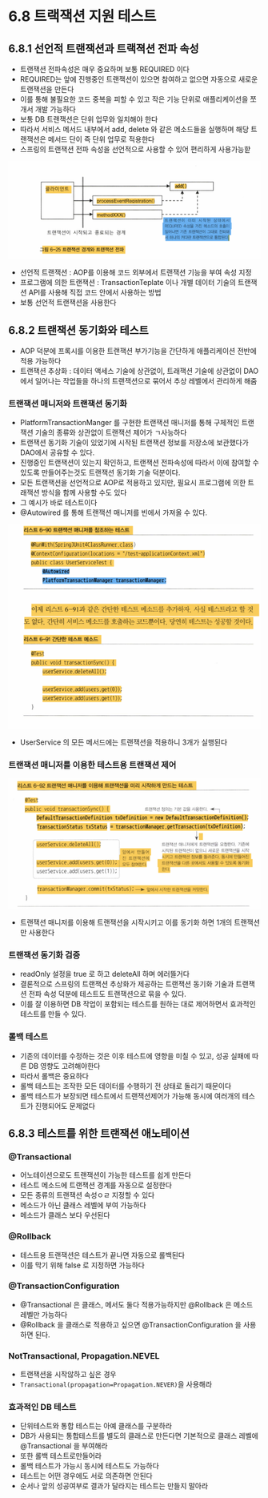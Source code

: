 # 6.8 트랙잭션 지원 테스트
## 6.8.1 선언적 트랜잭션과 트랙젹션 전파 속성
- 트랜잭션 전파속성은 매우 중요하며 보통 REQUIRED 이다
- REQUIRED는 앞에 진행중인 트랜잭션이 있으면 참여하고 없으면 자동으로 새로운 트랜잭션을 만든다
- 이를 통해 불필요한 코드 중복을 피할 수 있고 작은 기능 단위로 애플리케이션을 쪼개서 개발 가능하다
- 보통 DB 트랜잭션은 단위 업무와 일치해야 한다
- 따라서 서비스 메서드 내부에서 add, delete 와 같은 메소드들을 실행하며 해당 트랜잭션은 메서드 단이 즉 단위 업무로 적용한다
- 스프링의 트랜잭션 전파 속성을 선언적으로 사용할 수 있어 편리하게 사용가능핟

![img.png](img.png)

- 선언적 트랜잭션 : AOP를 이용해 코드 외부에서 트랜잭션 기능을 부여 속성 지정
- 프로그램에 의한 트랜잭션 : TransactionTeplate 이나 개별 데이터 기술의 트랜잭션 API를 사용해 직접 코드 안에서 사용하는 방법
- 보통 선언적 트랜잭션을 사용한다

## 6.8.2 트랜잭션 동기화와 테스트
- AOP 덕분에 프록시를 이용한 트랜잭션 부가기능을 간단하게 애플리케이션 전반에 적용 가능하다
- 트랜잭션 추상화 : 데이터 액세스 기술에 상관없이, 트래잭션 기술에 상관없이 DAO에서 일어나는 작업들을 하나의 트랜잭션으로 묶어서 추상 레벨에서 관리하게 해줌

### 트랜잭션 매니저와 트랜잭션 동기화
- PlatformTransactionManger 를 구현한 트랜잭션 매니저를 통해 구체적인 트랜잭션 기술의 종류와 상관없이 트랜잭션 제어가 ㄱ사능하다
- 트랜잭션 동기화 기술이 있었기에 시작된 트랜잭션 정보를 저장소에 보관했다가 DAO에서 공유할 수 있다.
- 진행중인 트랜잭션이 있는지 확인하고, 트랜잭션 전파속성에 따라서 이에 참여할 수 있도록 만들어주는것도 트랜잭션 동기화 기술 덕분이다.
- 모든 트랜잭션을 선언적으로 AOP로 적용하고 있지만, 필요시 프로그램에 의한 트래잭션 방식을 함께 사용할 수도 있다
- 그 예시가 바로 테스트이다
- @Autowired 를 통해 트랜잭션 매니저를 빈에서 가져올 수 있다.

![img_1.png](img_1.png)
- UserService 의 모든 메서드에는 트랜잭션을 적용하니 3개가 실행된다

### 트랜잭션 매니저를 이용한 테스트용 트랜잭션 제어
![img_2.png](img_2.png)
- 트랜잭션 매니저를 이용해 트랜잭션을 시작시키고 이를 동기화 하면 1개의 트랜잭션만 사용한다

### 트랜잭션 동기화 검증
- readOnly 설정을 true 로 하고 deleteAll 하며 에러뜰거다
- 결론적으로 스프링의 트랜잭션 추상화가 제공하는 트랜잭션 동기화 기술과 트랜잭션 전파 속성 덕분에 테스트도 트랜잭션으로 묶을 수 있다.
- 이를 잘 이용하면 DB 작업이 포함되는 테스트를 원하는 대로 제어하면서 효과적인 테스트를 만들 수 있다.

### 롤백 테스트
- 기존의 데이터를 수정하는 것은 이후 테스트에 영향을 미칠 수 있고, 성공 실패에 따른 DB 영향도 고려해야한다
- 따라서 롤백은 중요하다
- 롤백 테스트는 조작한 모든 데이터를 수행하기 전 상태로 돌리기 때문이다
- 롤백 테스트가 보장되면 테스트에서 트랜잭션제어가 가능해 동시에 여러개의 테스트가 진행되어도 문제없다

## 6.8.3 테스트를 위한 트랜잭션 애노테이션
### @Transactional
- 어노테이션으로도 트랜잭션이 가능한 테스트를 쉽게 만든다
- 테스트 메소드에 트랜잭션 경계를 자동으로 설정한다
- 모든 종류의 트랜잭션 속성ㅇㄹ 지정할 수 있다
- 메소드가 아닌 클래스 레벨에 부여 가능하다
- 메소드가 클래스 보다 우선된다

### @Rollback
- 테스트용 트랜잭션은 테스트가 끝나면 자동으로 롤백된다
- 이를 막기 위해 false 로 지정하면 가능하다

### @TransactionConfiguration
- @Transactional 은 클래스, 메서도 둘다 적용가능하지만 @Rollback 은 메소드 레벨만 가능하다
- @Rollback 을 클래스로 적용하고 싶으면 @TransactionConfiguration 을 사용하면 된다.

### NotTransactional, Propagation.NEVEL
- 트랜잭션을 시작않하고 싶은 경우
- `Transactional(propagation=Propagation.NEVER)`을 사용해라

### 효과적인 DB 테스트
- 단위테스트와 통합 테스트는 아예 클래스를 구분하라
- DB가 사용되는 통합테스트를 별도의 클래스로 만든다면 기본적으로 클래스 레벨에 @Transactional 을 부여해라
- 또한 롤백 테스트로만들어라
- 롤백 테스트가 가능시 동시에 테스트도 가능하다
- 테스트는 어떤 경우에도 서로 의존하면 안된다
- 순서나 앞의 성공여부로 결과가 달라지는 테스트는 만들지 말아라
